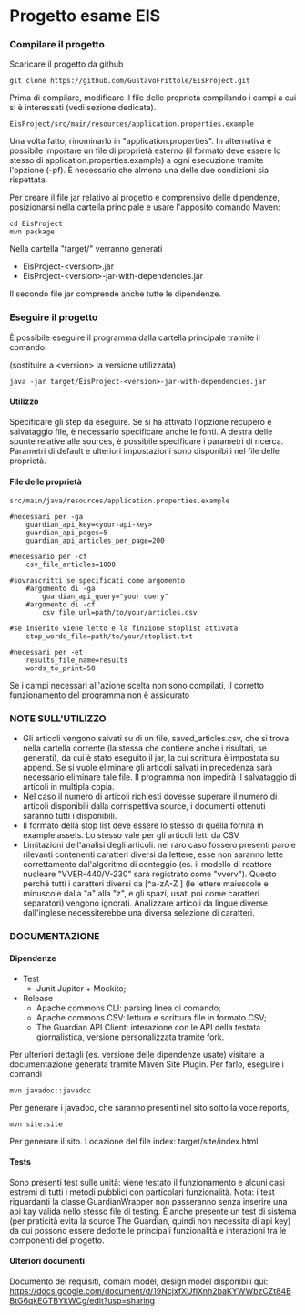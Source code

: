 # Progetto esame EIS

### Compilare il progetto

Scaricare il progetto da github

    git clone https://github.com/GustavoFrittole/EisProject.git

Prima di compilare, modificare il file delle proprietà
compilando i campi a cui si è interessati (vedi sezione dedicata).

    EisProject/src/main/resources/application.properties.example

Una volta fatto, rinominarlo in "application.properties". In alternativa è possibile
importare un file di proprietà esterno (il formato deve essere lo stesso di application.properties.example) a ogni
esecuzione tramite l'opzione (-pf).
È necessario che almeno una delle due condizioni sia rispettata.

Per creare il file jar relativo al progetto e comprensivo delle dipendenze,
posizionarsi nella cartella principale e usare l'apposito comando Maven:

    cd EisProject
    mvn package

Nella cartella "target/" verranno generati

- EisProject-\<version>.jar
- EisProject-\<version>-jar-with-dependencies.jar

Il secondo file jar comprende anche tutte le dipendenze.

### Eseguire il progetto

È possibile eseguire il programma dalla cartella principale tramite il comando:

(sostituire a \<version> la versione utilizzata)

    java -jar target/EisProject-<version>-jar-with-dependencies.jar

#### Utilizzo
Specificare gli step da eseguire. Se si ha attivato l'opzione recupero e salvataggio file,
è necessario specificare anche le fonti. A destra delle spunte relative alle sources, è possibile 
specificare i parametri di ricerca. Parametri di default e ulteriori impostazioni sono disponibili 
nel file delle proprietà. 



#### File delle proprietà

    src/main/java/resources/application.properties.example

    #necessari per -ga
        guardian_api_key=<your-api-key>
        guardian_api_pages=5
        guardian_api_articles_per_page=200

    #necessario per -cf
        csv_file_articles=1000

    #sovrascritti se specificati come argomento
        #argomento di -ga
            guardian_api_query="your query"
        #argomento di -cf
            csv_file_url=path/to/your/articles.csv

    #se inserito viene letto e la finzione stoplist attivata
        stop_words_file=path/to/your/stoplist.txt

    #necessari per -et
        results_file_name=results
        words_to_print=50

Se i campi necessari all'azione scelta non sono compilati, il corretto
funzionamento del programma non è assicurato

### NOTE SULL'UTILIZZO

- Gli articoli vengono salvati su di un file, saved_articles.csv, che si trova nella cartella
  corrente (la stessa che contiene anche i risultati, se generati), da cui è stato eseguito il jar, 
  la cui scrittura è impostata su append. Se si vuole eliminare
  gli articoli salvati in precedenza sarà necessario eliminare tale file. Il programma
  non impedirà il salvataggio di articoli in multipla copia.
- Nel caso il numero di articoli richiesti dovesse superare il numero di articoli disponibili
  dalla corrispettiva source, i documenti ottenuti saranno tutti i disponibili.
- Il formato della stop list deve essere lo stesso di quella fornita in
  example assets. Lo stesso vale per gli articoli letti da CSV
- Limitazioni dell'analisi degli articoli: nel raro caso fossero presenti
  parole rilevanti contenenti caratteri diversi da lettere, esse non saranno
  lette correttamente dal'algoritmo di conteggio (es. il modello di reattore
  nucleare "VVER-440/V-230" sarà registrato come "vverv"). Questo perché tutti i
  caratteri diversi da [^a-zA-Z ] (le lettere maiuscole e minuscole dalla
  "a" alla "z", e gli spazi, usati poi come caratteri separatori) vengono ignorati.
  Analizzare articoli da lingue diverse dall'inglese necessiterebbe una diversa
  selezione di caratteri.

### DOCUMENTAZIONE

#### Dipendenze

- Test
    - Junit Jupiter + Mockito;
- Release
    - Apache commons CLI: parsing linea di comando;
    - Apache commons CSV: lettura e scrittura file in formato CSV;
    - The Guardian API Client: interazione con le API della testata giornalistica,
      versione personalizzata tramite fork.

Per ulteriori dettagli (es. versione delle dipendenze usate) visitare la documentazione generata tramite Maven Site
Plugin.
Per farlo, eseguire i comandi

    mvn javadoc::javadoc

Per generare i javadoc, che saranno presenti nel sito sotto la voce reports,

    mvn site:site

Per generare il sito.
Locazione del file index: target/site/index.html.

#### Tests
Sono presenti test sulle unità: viene testato il funzionamento e alcuni
casi estremi di tutti i metodi pubblici con particolari funzionalità.
Nota: i test riguardanti la classe GuardianWrapper non passeranno senza inserire 
una api kay valida nello stesso file di testing. 
È anche presente un test di sistema (per praticità evita la source The Guardian,
quindi non necessita di api key) da cui possono essere dedotte le principali funzionalità
e interazioni tra le componenti del progetto.

#### Ulteriori documenti

Documento dei requisiti, domain model, design model disponibili qui:
https://docs.google.com/document/d/19NcjxfXUfiXnh2baKYWWbzCZt84BBtG6qkEGTBYkWCg/edit?usp=sharing


  




